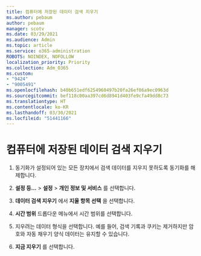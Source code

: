 ```yaml
---
title: 컴퓨터에 저장된 데이터 검색 지우기
ms.author: pebaum
author: pebaum
manager: scotv
ms.date: 03/29/2021
ms.audience: Admin
ms.topic: article
ms.service: o365-administration
ROBOTS: NOINDEX, NOFOLLOW
localization_priority: Priority
ms.collection: Adm_O365
ms.custom:
- "9424"
- "9005491"
ms.openlocfilehash: b40b651edf6254960497b20fa26ef06a9ec0963d
ms.sourcegitcommit: bef118c00aa397cd6d8941d403fe9cfa49dd8c73
ms.translationtype: HT
ms.contentlocale: ko-KR
ms.lasthandoff: 03/30/2021
ms.locfileid: "51441166"
---
```

# <a name="clear-the-browsing-data-stored-on-your-computer"></a>컴퓨터에 저장된 데이터 검색 지우기

1. 동기화가 설정되어 있는 모든 장치에서 검색 데이터를 지우지 못하도록 동기화를 해제합니다.

1. **설정 등...** > **설정** > **개인 정보 및 서비스** 를 선택합니다.

1. **데이터 검색 지우기** 에서 **지울 항목 선택** 을 선택합니다.

1. **시간 범위** 드롭다운 메뉴에서 시간 범위를 선택합니다.

1. 지우려는 데이터 형식을 선택합니다. 예를 들어, 검색 기록과 쿠키는 제거하지만 암호와 자동 채우기 양식 데이터는 유지할 수 있습니다.

1. **지금 지우기** 를 선택합니다.
